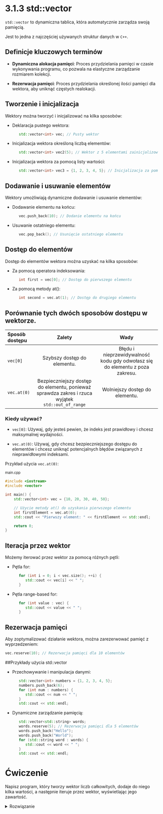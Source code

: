# 3.1.3 std::vector
<div data-hint="info">

`std::vector` to dynamiczna tablica, która automatycznie zarządza swoją pamięcią.

Jest to jedna z najczęściej używanych struktur danych w `C++`.

</div>

## Definicje kluczowych terminów

- __Dynamiczna alokacja pamięci__: Proces przydzielania pamięci w czasie wykonywania programu, co pozwala na elastyczne zarządzanie rozmiarem kolekcji.

- __Rezerwacja pamięci__: Proces przydzielania określonej ilości pamięci dla wektora, aby uniknąć częstych realokacji.

 

## Tworzenie i inicjalizacja

Wektory można tworzyć i inicjalizować na kilka sposobów:

- Deklaracja pustego wektora:
   ```cpp
      std::vector<int> vec; // Pusty wektor
   ```
- Inicjalizacja wektora określoną liczbą elementów:
   ```cpp
      std::vector<int> vec2(5); // Wektor z 5 elementami zainicjalizowanymi na 0
   ```
- Inicjalizacja wektora za pomocą listy wartości:
   ```cpp
      std::vector<int> vec3 = {1, 2, 3, 4, 5}; // Inicjalizacja za pomocą listy
   ```

 

## Dodawanie i usuwanie elementów

Wektory umożliwiają dynamiczne dodawanie i usuwanie elementów:

- Dodawanie elementu na końcu:
   ```cpp
      vec.push_back(10); // Dodanie elementu na końcu
   ```
- Usuwanie ostatniego elementu:
   ```cpp
      vec.pop_back(); // Usunięcie ostatniego elementu
   ```

 

## Dostęp do elementów

Dostęp do elementów wektora można uzyskać na kilka sposobów:

- Za pomocą operatora indeksowania:
   ```cpp
      int first = vec[0]; // Dostęp do pierwszego elementu
   ```
- Za pomocą metody at():
   ```cpp
      int second = vec.at(1); // Dostęp do drugiego elementu
   ```

 

## Porównanie tych dwóch sposobów dostępu w wektorze.

|Sposób dostępu|Zalety|Wady|
|:-------------|:----:|:--:|
|`vec[0]`|Szybszy dostęp do elementu.|Błędu i nieprzewidywalność kodu gdy odwołasz się do elementu z poza zakresu.|
|`vec.at(0)`|Bezpieczniejszy dostęp do elementu, ponieważ sprawdza zakres i rzuca wyjątek `std::out_of_range`|Wolniejszy dostęp do elementu.|

### Kiedy używać?

- `vec[0]`: Używaj, gdy jesteś pewien, że indeks jest prawidłowy i chcesz maksymalnej wydajności.

- `vec.at(0)`: Używaj, gdy chcesz bezpieczniejszego dostępu do elementów i chcesz uniknąć potencjalnych błędów związanych z nieprawidłowymi indeksami.

Przykład użycia `vec.at(0)`:

<small>main.cpp</small>

```cpp
#include <iostream>
#include <vector>

int main() {
    std::vector<int> vec = {10, 20, 30, 40, 50};

    // Użycie metody at() do uzyskania pierwszego elementu
    int firstElement = vec.at(0);
    std::cout << "Pierwszy element: " << firstElement << std::endl;

    return 0;
}
```
 

## Iteracja przez wektor

Możemy iterować przez wektor za pomocą różnych pętli:

- Pętla for:
   ```cpp
      for (int i = 0; i < vec.size(); ++i) {
         std::cout << vec[i] << " ";
      }
   ```
- Pętla range-based for:
   ```cpp
      for (int value : vec) {
         std::cout << value << " ";
      }
   ```
 

## Rezerwacja pamięci

Aby zoptymalizować działanie wektora, można zarezerwować pamięć z wyprzedzeniem:
```cpp
vec.reserve(10); // Rezerwacja pamięci dla 10 elementów
```
##Przykłady użycia std::vector

- Przechowywanie i manipulacja danymi:
   ```cpp
      std::vector<int> numbers = {1, 2, 3, 4, 5};
      numbers.push_back(6);
      for (int num : numbers) {
         std::cout << num << " ";
      }
      std::cout << std::endl;
   ```
- Dynamiczne zarządzanie pamięcią:
   ```cpp
      std::vector<std::string> words;
      words.reserve(5); // Rezerwacja pamięci dla 5 elementów
      words.push_back("Hello");
      words.push_back("World");
      for (std::string word : words) {
         std::cout << word << " ";
      }
      std::cout << std::endl;
   ```

 

# Ćwiczenie

Napisz program, który tworzy wektor liczb całkowitych, dodaje do niego kilka wartości, a następnie iteruje przez wektor, wyświetlając jego zawartość.

<details>
<summary>Rozwiązanie</summary>

<small>main.cpp</small>

```cpp
#include <iostream>
#include <vector>

int main() {
    std::vector<int> vec = {1, 2, 3, 4, 5};
    vec.push_back(6);
    vec.push_back(7);

    std::cout << "Zawartosc wektora: ";
    for (int value : vec) {
        std::cout << value << " ";
    }
    std::cout << std::endl;

    return 0;
}
```
</details>